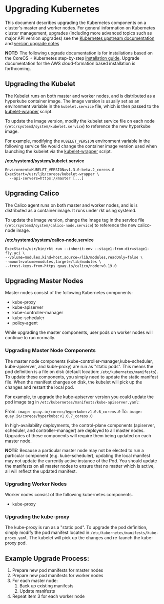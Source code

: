 # Upgrading Kubernetes

This document describes upgrading the Kubernetes components on a cluster's master and worker nodes. For general information on Kubernetes cluster management, upgrades (including more advanced topics such as major API version upgrades) see the [Kubernetes upstream documentation](http://kubernetes.io/docs/admin/cluster-management.html) and [version upgrade notes](https://github.com/kubernetes/kubernetes/blob/release-1.2/docs/design/versioning.md#upgrades)

**NOTE:** The following upgrade documentation is for installations based on the CoreOS + Kubernetes step-by-step [installation guide](https://coreos.com/kubernetes/docs/latest/getting-started.html). Upgrade documentation for the AWS cloud-formation based installation is forthcoming.

## Upgrading the Kubelet

The Kubelet runs on both master and worker nodes, and is distributed as a hyperkube container image. The image version is usually set as an environment variable in the `kubelet.service` file, which is then passed to the [kubelet-wrapper](kubelet-wrapper.md) script.

To update the image version, modify the kubelet service file on each node (`/etc/systemd/system/kubelet.service`) to reference the new hyperkube image.

For example, modifying the `KUBELET_VERSION` environment variable in the following service file would change the container image version used when launching the kubelet via the [kubelet-wrapper](kubelet-wrapper.md) script.

**/etc/systemd/system/kubelet.service**

```
Environment=KUBELET_VERSION=v1.3.0-beta.2_coreos.0
ExecStart=/usr/lib/coreos/kubelet-wrapper \
  --api-servers=https://master [...]
```

## Upgrading Calico

The Calico agent runs on both master and worker nodes, and is is distributed as a container image. It runs under rkt using systemd.

To update the image version, change the image tag in the service file (`/etc/systemd/system/calico-node.service`) to reference the new calico-node image.


**/etc/systemd/system/calico-node.service**
```
ExecStart=/usr/bin/rkt run --inherit-env --stage1-from-dir=stage1-fly.aci \
--volume=modules,kind=host,source=/lib/modules,readOnly=false \
--mount=volume=modules,target=/lib/modules \
--trust-keys-from-https quay.io/calico/node:v0.19.0
```

## Upgrading Master Nodes

Master nodes consist of the following Kubernetes components:

* kube-proxy
* kube-apiserver
* kube-controller-manager
* kube-scheduler
* policy-agent

While upgrading the master components, user pods on worker nodes will continue to run normally.

### Upgrading Master Node Components

The master node components (kube-controller-manager,kube-scheduler, kube-apiserver, and kube-proxy) are run as "static pods". This means the pod definition is a file on disk (default location: `/etc/kubernetes/manifests`). To update these components, you simply need to update the static manifest file. When the manifest changes on disk, the kubelet will pick up the changes and restart the local pod.

For example, to upgrade the kube-apiserver version you could update the pod image tag in `/etc/kubernetes/manifests/kube-apiserver.yaml`:

From: `image: quay.io/coreos/hyperkube:v1.0.6_coreos.0`
To: `image: quay.io/coreos/hyperkube:v1.0.7_coreos.0`

In high-availability deployments, the control-plane components (apiserver, scheduler, and controller-manager) are deployed to all master nodes. Upgrades of these components will require them being updated on each master node.

**NOTE:** Because a particular master node may not be elected to run a particular component (e.g. kube-scheduler), updating the local manifest may not update the currently active instance of the Pod. You should update the manifests on all master nodes to ensure that no matter which is active, all will reflect the updated manifest.

### Upgrading Worker Nodes

Worker nodes consist of the following kubernetes components.

* kube-proxy

### Upgrading the kube-proxy

The kube-proxy is run as a "static pod". To upgrade the pod definition, simply modify the pod manifest located in `/etc/kubernetes/manifests/kube-proxy.yaml`. The kubelet will pick up the changes and re-launch the kube-proxy pod.

## Example Upgrade Process:

1. Prepare new pod manifests for master nodes
1. Prepare new pod manifests for worker nodes
1. For each master node:
    1. Back up existing manifests
    1. Update manifests
1. Repeat item 3 for each worker node
